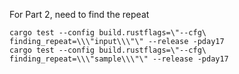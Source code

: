 For Part 2, need to find the repeat

```
cargo test --config build.rustflags=\"--cfg\ finding_repeat=\\\"input\\\"\" --release -pday17
cargo test --config build.rustflags=\"--cfg\ finding_repeat=\\\"sample\\\"\" --release -pday17
```